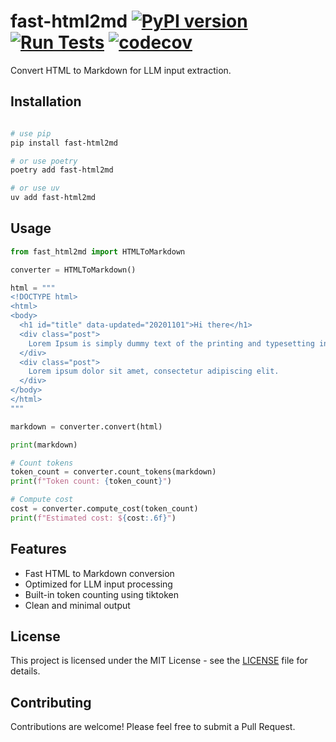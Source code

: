 # fast-html2md [![PyPI version](https://badge.fury.io/py/fast-html2md.svg)](https://badge.fury.io/py/fast-html2md) [![Run Tests](https://github.com/ancs21/fast-html2md/actions/workflows/test.yml/badge.svg)](https://github.com/ancs21/fast-html2md/actions/workflows/test.yml) [![codecov](https://codecov.io/github/ancs21/fast-html2md/branch/main/graph/badge.svg?token=8KP9MXS92V)](https://codecov.io/github/ancs21/fast-html2md)

Convert HTML to Markdown for LLM input extraction.



## Installation

```bash

# use pip
pip install fast-html2md

# or use poetry
poetry add fast-html2md

# or use uv
uv add fast-html2md
```

## Usage

```python
from fast_html2md import HTMLToMarkdown

converter = HTMLToMarkdown()

html = """
<!DOCTYPE html>
<html>
<body>
  <h1 id="title" data-updated="20201101">Hi there</h1>
  <div class="post">
    Lorem Ipsum is simply dummy text of the printing and typesetting industry.
  </div>
  <div class="post">
    Lorem ipsum dolor sit amet, consectetur adipiscing elit.
  </div>
</body>
</html>
"""

markdown = converter.convert(html)

print(markdown)

# Count tokens
token_count = converter.count_tokens(markdown)
print(f"Token count: {token_count}")

# Compute cost
cost = converter.compute_cost(token_count)
print(f"Estimated cost: ${cost:.6f}")
```

## Features

- Fast HTML to Markdown conversion
- Optimized for LLM input processing
- Built-in token counting using tiktoken
- Clean and minimal output

## License

This project is licensed under the MIT License - see the [LICENSE](https://github.com/ancs21/fast-html2md/blob/main/LICENSE) file for details.

## Contributing

Contributions are welcome! Please feel free to submit a Pull Request.
